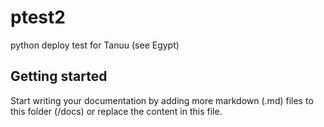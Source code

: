 # ptest2

python deploy test for Tanuu (see Egypt)

## Getting started

Start writing your documentation by adding more markdown (.md) files to this
folder (/docs) or replace the content in this file.